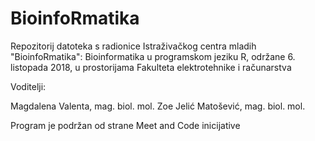 # BioinfoRmatika


Repozitorij datoteka s radionice Istraživačkog centra mladih "BioinfoRmatika": Bioinformatika u programskom jeziku R, održane 6. listopada 2018, u prostorijama Fakulteta elektrotehnike i računarstva

Voditelji:

Magdalena Valenta, mag. biol. mol.
Zoe Jelić Matošević, mag. biol. mol.

Program je podržan od strane Meet and Code inicijative

